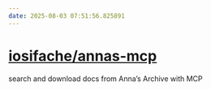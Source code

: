 ```yaml
---
date: 2025-08-03 07:51:56.825891
---
```


# [iosifache/annas-mcp](https://github.com/iosifache/annas-mcp)

search and download docs from Anna’s Archive with MCP